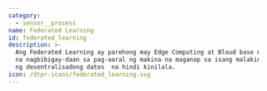 ```yaml
---
category:
  - sensor__process
name: Federated Learning
id: federated_learning
description: >-
  Ang Federated Learning ay parehong may Edge Computing at Bloud base na proseso
  na nagbibigay-daan sa pag-aaral ng makina na maganap sa isang malaking bahagi
  ng desentralisadong datos  na hindi kinilala.
icon: /dtpr-icons/federated_learning.svg
---
```


